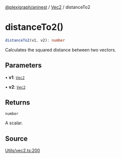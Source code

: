 [@plexigraph/aninest](../../index.md) / [Vec2](../index.md) / distanceTo2

# distanceTo2()

```ts
distanceTo2(v1, v2): number
```

Calculates the squared distance between two vectors.

## Parameters

• **v1**: [`Vec2`](../type-aliases/Vec2.md)

• **v2**: [`Vec2`](../type-aliases/Vec2.md)

## Returns

`number`

A scalar.

## Source

[Utils/vec2.ts:200](https://github.com/plexigraph/aninest/blob/2f19e55/src/Utils/vec2.ts#L200)
